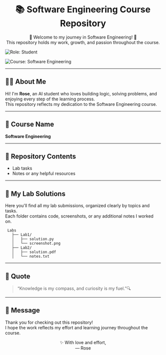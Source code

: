 <h1 align="center">📚 Software Engineering Course Repository</h1>

<p align="center">
  🌸 Welcome to my journey in Software Engineering! 🌸<br>
  This repository holds my work, growth, and passion throughout the course.
</p>

<p align="center">
  
 ![Role: Student](https://img.shields.io/badge/Role-Student-f7c6d9?style=flat-square)
 
![Course: Software Engineering](https://img.shields.io/badge/Course-Software%20Engineering-f7c6d9?style=flat-square)

</p>

---

## 👩‍💻 About Me
Hi! I'm **Rose**, an AI student who loves building logic, solving problems, and enjoying every step of the learning process.  
This repository reflects my dedication to the Software Engineering course.

---

## 🔖 Course Name
**Software Engineering**

---

## 📁 Repository Contents
- Lab tasks  
- Notes or any helpful resources  


---

## 📂 My Lab Solutions
Here you'll find all my lab submissions, organized clearly by topics and tasks.  
Each folder contains code, screenshots, or any additional notes I worked on.

```
 Labs
   ├── Lab1/
   │   ├── solution.py
   │   └── screenshot.png
   ├── Lab2/
   │   ├── solution.pdf
   │   └── notes.txt
```

---

## 🌟 Quote
> “Knowledge is my compass, and curiosity is my fuel.”🔍

---

## 💌 Message
Thank you for checking out this repository!  
I hope the work reflects my effort and learning journey throughout the course.

<p align="center">
  ✨ With love and effort,<br>
  — Rose
</p>
